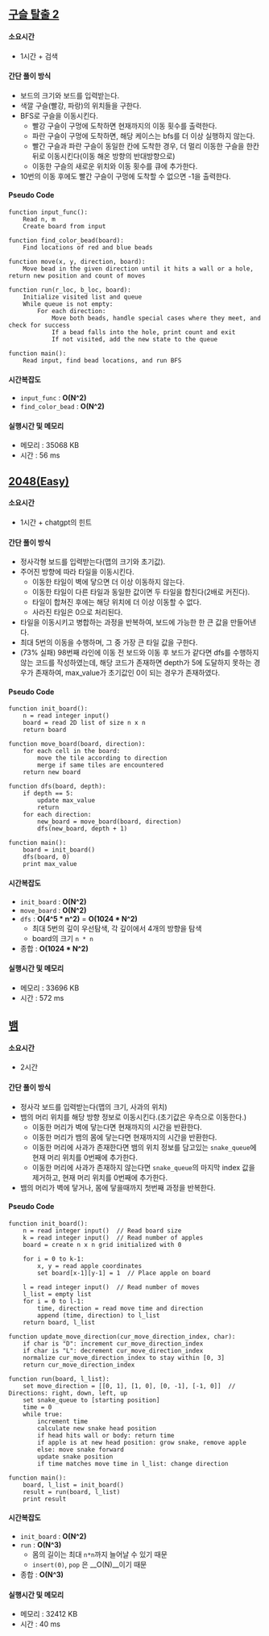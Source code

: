 ## [구슬 탈출 2](https://www.acmicpc.net/problem/13460)

#### 소요시간
- 1시간 + 검색

#### 간단 풀이 방식
- 보드의 크기와 보드를 입력받는다.
- 색깔 구슬(빨강, 파랑)의 위치들을 구한다.
- BFS로 구슬을 이동시킨다.
  - 빨강 구슬이 구멍에 도착하면 현재까지의 이동 횟수를 출력한다.
  - 파란 구슬이 구멍에 도착하면, 해당 케이스는 bfs를 더 이상 실행하지 않는다.
  - 빨간 구슬과 파란 구슬이 동일한 칸에 도착한 경우, 더 멀리 이동한 구슬을 한칸 뒤로 이동시킨다(이동 해온 방향의 반대방향으로)
  - 이동한 구슬의 새로운 위치와 이동 횟수를 큐에 추가한다.
- 10번의 이동 후에도 빨간 구슬이 구멍에 도착할 수 없으면 -1을 출력한다.

#### Pseudo Code
```
function input_func():
    Read n, m
    Create board from input

function find_color_bead(board):
    Find locations of red and blue beads

function move(x, y, direction, board):
    Move bead in the given direction until it hits a wall or a hole, return new position and count of moves

function run(r_loc, b_loc, board):
    Initialize visited list and queue
    While queue is not empty:
        For each direction:
            Move both beads, handle special cases where they meet, and check for success
            If a bead falls into the hole, print count and exit
            If not visited, add the new state to the queue

function main():
    Read input, find bead locations, and run BFS

```

#### 시간복잡도
- `input_func` : __O(N^2)__
- `find_color_bead` : __O(N^2)__

#### 실행시간 및 메모리
- 메모리 : 35068 KB
- 시간 : 56 ms

## [2048(Easy)](https://www.acmicpc.net/problem/12100)

#### 소요시간
- 1시간 + chatgpt의 힌트 

#### 간단 풀이 방식
- 정사각형 보드를 입력받는다(맵의 크기와 초기값). 
- 주어진 방향에 따라 타일을 이동시킨다. 
  - 이동한 타일이 벽에 닿으면 더 이상 이동하지 않는다. 
  - 이동한 타일이 다른 타일과 동일한 값이면 두 타일을 합친다(2배로 커진다). 
  - 타일이 합쳐진 후에는 해당 위치에 더 이상 이동할 수 없다. 
  - 사라진 타일은 0으로 처리된다. 
- 타일을 이동시키고 병합하는 과정을 반복하여, 보드에 가능한 한 큰 값을 만들어낸다. 
- 최대 5번의 이동을 수행하며, 그 중 가장 큰 타일 값을 구한다.
- (73% 실패) 98번째 라인에 이동 전 보드와 이동 후 보드가 같다면 dfs를 수행하지 않는 코드를 작성하였는데, 해당 코드가 존재하면 depth가 5에 도달하지 못하는 경우가 존재하여, max_value가 초기값인 0이 되는 경우가 존재하였다.

#### Pseudo Code
```
function init_board():
    n = read integer input()
    board = read 2D list of size n x n
    return board

function move_board(board, direction):
    for each cell in the board:
        move the tile according to direction
        merge if same tiles are encountered
    return new board

function dfs(board, depth):
    if depth == 5:
        update max_value
        return
    for each direction:
        new_board = move_board(board, direction)
        dfs(new_board, depth + 1)

function main():
    board = init_board()
    dfs(board, 0)
    print max_value

```

#### 시간복잡도
- `init_board` : __O(N^2)__
- `move_board` : __O(N^2)__
- `dfs` : __O(4^5 * n^2)__ = __O(1024 * N^2)__
  * 최대 5번의 깊이 우선탐색, 각 깊이에서 4개의 방향을 탐색
  * board의 크기 `n * n`
- 종합 : __O(1024 * N^2)__

#### 실행시간 및 메모리
- 메모리 : 33696 KB
- 시간 : 572 ms

## [뱀](https://www.acmicpc.net/problem/3190)

#### 소요시간
- 2시간

#### 간단 풀이 방식
- 정사각 보드를 입력받는다(맵의 크기, 사과의 위치)
- 뱀의 머리 위치를 해당 방향 정보로 이동시킨다.(초기값은 우측으로 이동한다.)
  - 이동한 머리가 벽에 닿는다면 현재까지의 시간을 반환한다.
  - 이동한 머리가 뱀의 몸에 닿는다면 현재까지의 시간을 반환한다.
  - 이동한 머리에 사과가 존재한다면 뱀의 위치 정보를 담고있는 `snake_queue`에 현재 머리 위치를 0번째에 추가한다.
  - 이동한 머리에 사과가 존재하지 않는다면 `snake_queue`의 마지막 index 값을 제거하고, 현재 머리 위치를 0번째에 추가한다.
- 뱀의 머리가 벽에 닿거나, 몸에 닿을때까지 첫번째 과정을 반복한다. 

#### Pseudo Code
```
function init_board():
    n = read integer input()  // Read board size
    k = read integer input()  // Read number of apples
    board = create n x n grid initialized with 0
    
    for i = 0 to k-1:
        x, y = read apple coordinates
        set board[x-1][y-1] = 1  // Place apple on board
        
    l = read integer input()  // Read number of moves
    l_list = empty list
    for i = 0 to l-1:
        time, direction = read move time and direction
        append (time, direction) to l_list
    return board, l_list

function update_move_direction(cur_move_direction_index, char):
    if char is "D": increment cur_move_direction_index
    if char is "L": decrement cur_move_direction_index
    normalize cur_move_direction_index to stay within [0, 3]
    return cur_move_direction_index

function run(board, l_list):
    set move_direction = [[0, 1], [1, 0], [0, -1], [-1, 0]]  // Directions: right, down, left, up
    set snake_queue to [starting position]
    time = 0
    while true:
        increment time
        calculate new snake head position
        if head hits wall or body: return time
        if apple is at new head position: grow snake, remove apple
        else: move snake forward
        update snake position
        if time matches move time in l_list: change direction

function main():
    board, l_list = init_board()
    result = run(board, l_list)
    print result

```

#### 시간복잡도
- `init_board` : __O(N^2)__
- `run` : __O(N^3)__
  * 몸의 길이는 최대 `n*n`까지 늘어날 수 있기 때문
  * `insert(0)`, `pop` 은 __O(N)__이기 때문
- 종합 : __O(N^3)__

#### 실행시간 및 메모리
- 메모리 : 32412 KB
- 시간 : 40 ms